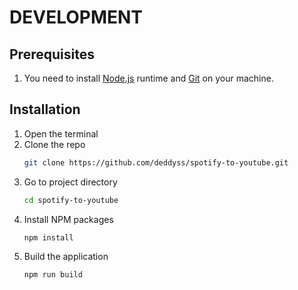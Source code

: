 # DEVELOPMENT

## Prerequisites
1. You need to install [Node.js](https://nodejs.org/) runtime and [Git](https://git-scm.com/) on your machine.

## Installation
1. Open the terminal
2. Clone the repo
   ```sh
   git clone https://github.com/deddyss/spotify-to-youtube.git
   ```
3. Go to project directory
   ```sh
   cd spotify-to-youtube
   ```
4. Install NPM packages
   ```sh
   npm install
   ```
5. Build the application
   ```sh
   npm run build
   ```
